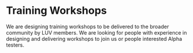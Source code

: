 # Training Workshops

We are designing training workshops to be delivered to the broader community by LUV members. We are looking for people with experience in designing and delivering workshops to join us or people interested Alpha testers.
